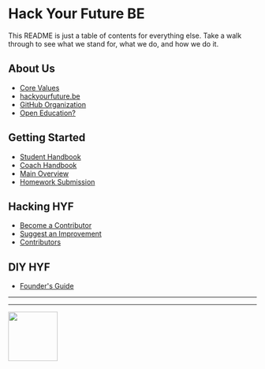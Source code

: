 # Hack Your Future BE

This README is just a table of contents for everything else.  Take a walk through to see what we stand for, what we do, and how we do it.

## About Us
* [Core Values](https://github.com/hackyourfuturebelgium/core-values)
* [hackyourfuture.be](https://hackyourfuture.be)
* [GitHub Organization](https://github.com/hackyourfuturebelgium)
* [Open Education?](./open-education.md)

## Getting Started

* [Student Handbook](https://github.com/hackyourfuturebelgium/student-handbook)
* [Coach Handbook](https://github.com/hackyourfuturebelgium/coach-handbook)
* [Main Overview](https://curriculum.hackyourfuture.be)
* [Homework Submission](https://github.com/hackyourfuturebelgium/homework-submission)

## Hacking HYF

* [Become a Contributor](https://github.com/hackyourfuturebelgium/contributors)
* [Suggest an Improvement](https://github.com/hackyourfuturebelgium/improvments)
* [Contributors](https://github.com/hackyourfuturebelgium/contributors)

## DIY HYF

* [Founder's Guide](https://github.com/hackyourfuturebelgium/diy-hyf)

<hr>
<hr>
<a href="https://hackyourfuture.be" target="_blank"><img
    src="https://user-images.githubusercontent.com/18554853/63941625-4c7c3d00-ca6c-11e9-9a76-8d5e3632fe70.jpg"
    width="100" height="100"></a>
